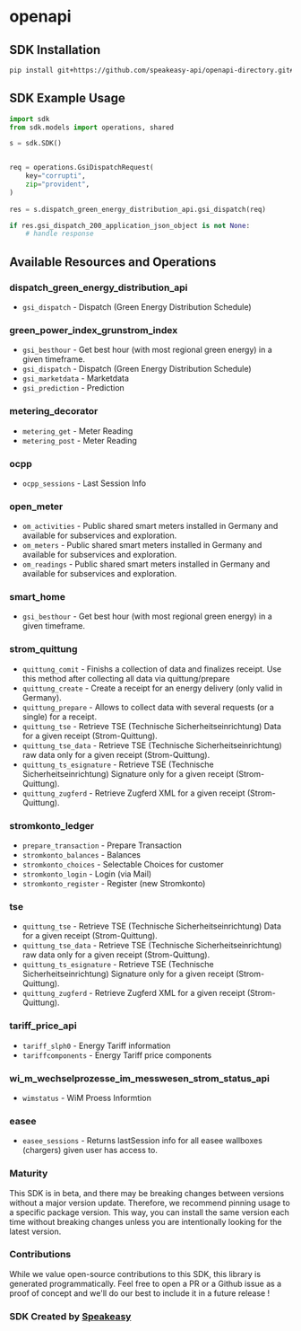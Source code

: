 # openapi

<!-- Start SDK Installation -->
## SDK Installation

```bash
pip install git+https://github.com/speakeasy-api/openapi-directory.git#subdirectory=SDKs/corrently.io/2.0.0/python
```
<!-- End SDK Installation -->

## SDK Example Usage
<!-- Start SDK Example Usage -->
```python
import sdk
from sdk.models import operations, shared

s = sdk.SDK()


req = operations.GsiDispatchRequest(
    key="corrupti",
    zip="provident",
)
    
res = s.dispatch_green_energy_distribution_api.gsi_dispatch(req)

if res.gsi_dispatch_200_application_json_object is not None:
    # handle response
```
<!-- End SDK Example Usage -->

<!-- Start SDK Available Operations -->
## Available Resources and Operations


### dispatch_green_energy_distribution_api

* `gsi_dispatch` - Dispatch (Green Energy Distribution Schedule)

### green_power_index_grunstrom_index

* `gsi_besthour` - Get best hour (with most regional green energy) in a given timeframe.
* `gsi_dispatch` - Dispatch (Green Energy Distribution Schedule)
* `gsi_marketdata` - Marketdata
* `gsi_prediction` - Prediction

### metering_decorator

* `metering_get` - Meter Reading
* `metering_post` - Meter Reading

### ocpp

* `ocpp_sessions` - Last Session Info

### open_meter

* `om_activities` - Public shared smart meters installed in Germany and available for subservices and exploration.
* `om_meters` - Public shared smart meters installed in Germany and available for subservices and exploration.
* `om_readings` - Public shared smart meters installed in Germany and available for subservices and exploration.

### smart_home

* `gsi_besthour` - Get best hour (with most regional green energy) in a given timeframe.

### strom_quittung

* `quittung_comit` - Finishs a collection of data and finalizes receipt. Use this method after collecting all data via quittung/prepare
* `quittung_create` - Create a receipt for an energy delivery (only valid in Germany).
* `quittung_prepare` - Allows to collect data with several requests (or a single) for a receipt.
* `quittung_tse` - Retrieve TSE (Technische Sicherheitseinrichtung) Data for a given receipt (Strom-Quittung).
* `quittung_tse_data` - Retrieve TSE (Technische Sicherheitseinrichtung) raw data  only for a given receipt (Strom-Quittung).
* `quittung_ts_esignature` - Retrieve TSE (Technische Sicherheitseinrichtung) Signature only for a given receipt (Strom-Quittung).
* `quittung_zugferd` - Retrieve Zugferd XML for a given receipt (Strom-Quittung).

### stromkonto_ledger

* `prepare_transaction` - Prepare Transaction
* `stromkonto_balances` - Balances
* `stromkonto_choices` - Selectable Choices for customer
* `stromkonto_login` - Login (via Mail)
* `stromkonto_register` - Register (new Stromkonto)

### tse

* `quittung_tse` - Retrieve TSE (Technische Sicherheitseinrichtung) Data for a given receipt (Strom-Quittung).
* `quittung_tse_data` - Retrieve TSE (Technische Sicherheitseinrichtung) raw data  only for a given receipt (Strom-Quittung).
* `quittung_ts_esignature` - Retrieve TSE (Technische Sicherheitseinrichtung) Signature only for a given receipt (Strom-Quittung).
* `quittung_zugferd` - Retrieve Zugferd XML for a given receipt (Strom-Quittung).

### tariff_price_api

* `tariff_slph0` - Energy Tariff information
* `tariffcomponents` - Energy Tariff price components

### wi_m_wechselprozesse_im_messwesen_strom_status_api

* `wimstatus` - WiM Proess Informtion

### easee

* `easee_sessions` - Returns lastSession info for all easee wallboxes (chargers) given user has access to.
<!-- End SDK Available Operations -->

### Maturity

This SDK is in beta, and there may be breaking changes between versions without a major version update. Therefore, we recommend pinning usage
to a specific package version. This way, you can install the same version each time without breaking changes unless you are intentionally
looking for the latest version.

### Contributions

While we value open-source contributions to this SDK, this library is generated programmatically.
Feel free to open a PR or a Github issue as a proof of concept and we'll do our best to include it in a future release !

### SDK Created by [Speakeasy](https://docs.speakeasyapi.dev/docs/using-speakeasy/client-sdks)
